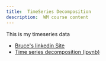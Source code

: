 ```yaml
---
title:  TimeSeries Decomposition
description:  WM course content
---
```



This is my timeseries data
- [Bruce's linkedin Site](https://www.linkedin.com/in/brucecartertx/)
- [Time series decomposition (ipynb)](TimeSeriesDecomposition.ipynb)
